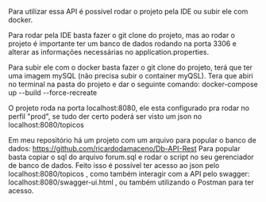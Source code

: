 Para utilizar essa API é possível rodar o projeto pela IDE ou subir ele com docker.

Para rodar pela IDE basta fazer o git clone do projeto, mas ao rodar o projeto é importante ter um banco de dados rodando na porta 3306 e alterar as informações necessárias no application.properties. 

Para subir ele com o docker basta fazer o git clone do projeto, terá que ter uma imagem mySQL (não precisa subir o container myQSL). Tera que abiri no terminal na pasta do projeto e dar o seguinte comando: docker-compose up --build --force-recreate

O projeto roda na porta localhost:8080, ele esta configurado pra rodar no perfil "prod", se tudo der certo poderá ser visto um json no localhost:8080/topicos

Em meu repositório há um projeto com um arquivo para popular o banco de dados: https://github.com/ricardodamaceno/Db-API-Rest 
Para popular basta copiar o sql do arquivo forum.sql e rodar o script no seu gerenciador de banco de dados.
Feito isso é possível ter acesso ao json pelo localhost:8080/topicos , como também interagir com a API pelo swagger: localhost:8080/swagger-ui.html , ou também utilizando o Postman para ter acesso.
